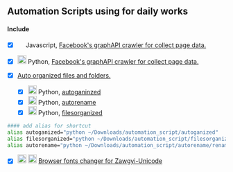 ## Automation Scripts using for daily works

#### Include
- [x] <img width="15px" src="https://cdn.jsdelivr.net/gh/devicons/devicon/icons/javascript/javascript-original.svg" /> Javascript, [Facebook's graphAPI crawler for collect page data.](https://github.com/Shan-Herald-Agency-for-News/automation_script/tree/main/FacebookCrawler_JS)
- [x] <img width="20px" src="https://cdn.jsdelivr.net/gh/devicons/devicon/icons/python/python-original.svg" /> Python, [Facebook's graphAPI crawler for collect page data.](https://github.com/Shan-Herald-Agency-for-News/automation_script/tree/main/FacebookCrawler_Python)

- [x] [Auto organized files and folders.](https://github.com/Shan-Herald-Agency-for-News/automation_script/tree/main/autoganized)
  - [x] <img width="20px" src="https://cdn.jsdelivr.net/gh/devicons/devicon/icons/python/python-original.svg" /> Python, [autoganinzed](https://github.com/Shan-Herald-Agency-for-News/automation_script/tree/main/autoganized)
  - [x] <img width="20px" src="https://cdn.jsdelivr.net/gh/devicons/devicon/icons/python/python-original.svg" /> Python, [autorename](https://github.com/Shan-Herald-Agency-for-News/automation_script/tree/main/autorename)
  - [x] <img width="20px" src="https://cdn.jsdelivr.net/gh/devicons/devicon/icons/python/python-original.svg" /> Python, [filesorganized](https://github.com/Shan-Herald-Agency-for-News/automation_script/tree/main/filesorganized)

```bash
#### add alias for shortcut
alias autoganized="python ~/Downloads/automation_script/autoganized"                                           
alias filesorganized="python ~/Downloads/automation_script/filesorganized/organizeFiles.py"                    
alias autorename="python ~/Downloads/automation_script/autorename/renameFile.py"
```

- [x] <img width="20px" src="https://cdn.jsdelivr.net/gh/devicons/devicon/icons/chrome/chrome-original.svg" /> <img width="20px" src="https://cdn.jsdelivr.net/gh/devicons/devicon/icons/firefox/firefox-original.svg" /> [Browser fonts changer for Zawgyi-Unicode](https://github.com/Shan-Herald-Agency-for-News/automation_script/blob/main/font-change-script.txt)
